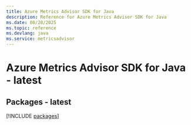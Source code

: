 ```yaml
---
title: Azure Metrics Advisor SDK for Java
description: Reference for Azure Metrics Advisor SDK for Java
ms.date: 08/28/2025
ms.topic: reference
ms.devlang: java
ms.service: metricsadvisor
---
```

# Azure Metrics Advisor SDK for Java - latest
## Packages - latest
[!INCLUDE [packages](metrics-advisor-index.md)]